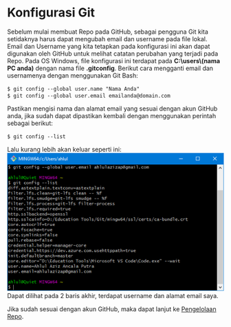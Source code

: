 # Konfigurasi Git  

Sebelum mulai membuat Repo pada GitHub, sebagai pengguna Git kita setidaknya harus dapat mengubah email dan username pada file lokal. Email dan Username yang kita tetapkan pada konfigurasi ini akan dapat digunakan oleh GitHub untuk melihat catatan perubahan yang terjadi pada Repo. Pada OS Windows, file konfigurasi ini terdapat pada **C:\users\\(nama PC anda)** dengan nama file **.gitconfig**. Berikut cara mengganti email dan usernamenya dengan menggunakan Git Bash:  
```
$ git config --global user.name "Nama Anda"
$ git config --global user.email emailanda@domain.com
```
Pastikan mengisi nama dan alamat email yang sesuai dengan akun GitHub anda, jika sudah dapat dipastikan kembali dengan menggunakan perintah sebagai berikut:
```
$ git config --list
```
Lalu kurang lebih akan keluar seperti ini:  
![konfig01](images/2/konfig01.png)  
Dapat dilihat pada 2 baris akhir, terdapat username dan alamat email saya.  

Jika sudah sesuai dengan akun GitHub, maka dapat lanjut ke [Pengelolaan Repo](https://github.com/liberated-guardian/01-git-github/blob/main/Pembuatan-dan-Pengelolaan-Repository.md).